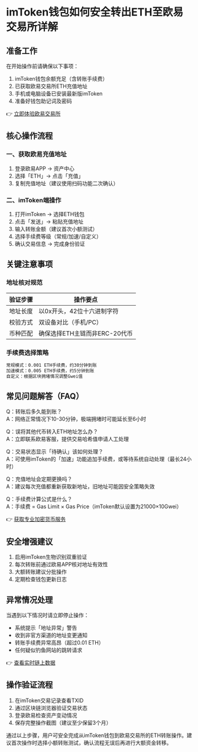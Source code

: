 # imToken钱包如何安全转出ETH至欧易交易所详解

## 准备工作
在开始操作前请确保以下事项：
1. imToken钱包余额充足（含转账手续费）
2. 已获取欧易交易所ETH充值地址
3. 手机或电脑设备已安装最新版imToken
4. 准备好钱包助记词及密码

👉 [立即体验欧易交易所](https://bit.ly/okx_welcome)

## 核心操作流程

### 一、获取欧易充值地址
1. 登录欧易APP → 资产中心
2. 选择「ETH」→ 点击「充值」
3. 复制充值地址（建议使用扫码功能二次确认）

### 二、imToken端操作
1. 打开imToken → 选择ETH钱包
2. 点击「发送」→ 粘贴充值地址
3. 输入转账金额（建议首次小额测试）
4. 选择手续费等级（常规/加速/自定义）
5. 确认交易信息 → 完成身份验证

## 关键注意事项

### 地址核对规范
| 验证步骤 | 操作要点 |
|---------|---------|
| 地址长度 | 以0x开头，42位十六进制字符 |
| 校验方式 | 双设备对比（手机/PC） |
| 币种匹配 | 确保选择ETH主链而非ERC-20代币 |

### 手续费选择策略
```markdown
常规模式：0.001 ETH手续费，约30分钟到账  
加速模式：0.005 ETH手续费，约5分钟到账  
自定义：根据区块拥堵情况调整Gwei值
```

## 常见问题解答（FAQ）

Q：转账后多久能到账？  
A：网络正常情况下10-30分钟，极端拥堵时可能延长至6小时

Q：误将其他代币转入ETH地址怎么办？  
A：立即联系欧易客服，提供交易哈希值申请人工处理

Q：交易状态显示「待确认」该如何处理？  
A：可使用imToken的「加速」功能追加手续费，或等待系统自动处理（最长24小时）

Q：充值地址会定期更换吗？  
A：建议每次充值都重新获取新地址，旧地址可能因安全策略失效

Q：手续费计算公式是什么？  
A：手续费 = Gas Limit × Gas Price（imToken默认设置为21000×10Gwei）

👉 [获取专业加密货币服务](https://bit.ly/okx_welcome)

## 安全增强建议
1. 启用imToken生物识别双重验证
2. 每次转账前通过欧易APP核对地址有效性
3. 大额转账建议分批操作
4. 定期检查钱包更新日志

## 异常情况处理
当遇到以下情况时请立即停止操作：
- 系统提示「地址异常」警告
- 收到非官方渠道的地址变更通知
- 转账手续费异常高昂（超过0.01 ETH）
- 任何疑似钓鱼网站的跳转请求

👉 [查看实时链上数据](https://bit.ly/okx_welcome)

## 操作验证流程
1. 在imToken交易记录查看TXID
2. 通过区块链浏览器验证交易状态
3. 登录欧易检查资产变动情况
4. 保存完整操作截图（建议至少保留3个月）

通过以上步骤，用户可安全完成从imToken钱包到欧易交易所的ETH转账操作。建议首次操作时选择小额转账测试，确认流程无误后再进行大额资金转移。